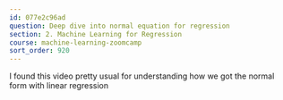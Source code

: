 ```yaml
---
id: 077e2c96ad
question: Deep dive into normal equation for regression
section: 2. Machine Learning for Regression
course: machine-learning-zoomcamp
sort_order: 920
---
```


I found this video pretty usual for understanding how we got the normal form with linear regression

